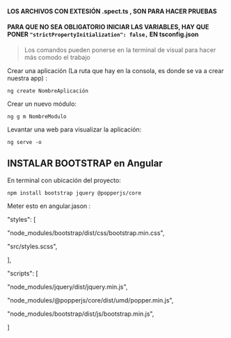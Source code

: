 #### LOS ARCHIVOS CON EXTESIÓN .spect.ts , SON PARA HACER PRUEBAS
#### PARA QUE NO SEA OBLIGATORIO INICIAR LAS VARIABLES, HAY QUE PONER `"strictPropertyInitialization": false,` EN tsconfig.json

> Los comandos pueden ponerse en la terminal de visual para hacer más comodo el trabajo

Crear una aplicación (La ruta que hay en la consola, es donde se va a crear nuestra app) :

`ng create NombreAplicación`

Crear un nuevo módulo:

`ng g m NombreModulo`

Levantar una web para visualizar la aplicación:

`ng serve -o`

## INSTALAR BOOTSTRAP en Angular

En terminal con ubicación del proyecto:

`npm install bootstrap jquery @popperjs/core`

Meter esto en angular.jason :

"styles": [

  "node_modules/bootstrap/dist/css/bootstrap.min.css",
  
  "src/styles.scss",
  
],

"scripts": [

  "node_modules/jquery/dist/jquery.min.js",
  
  "node_modules/@popperjs/core/dist/umd/popper.min.js",
  
  "node_modules/bootstrap/dist/js/bootstrap.min.js",
  
]
